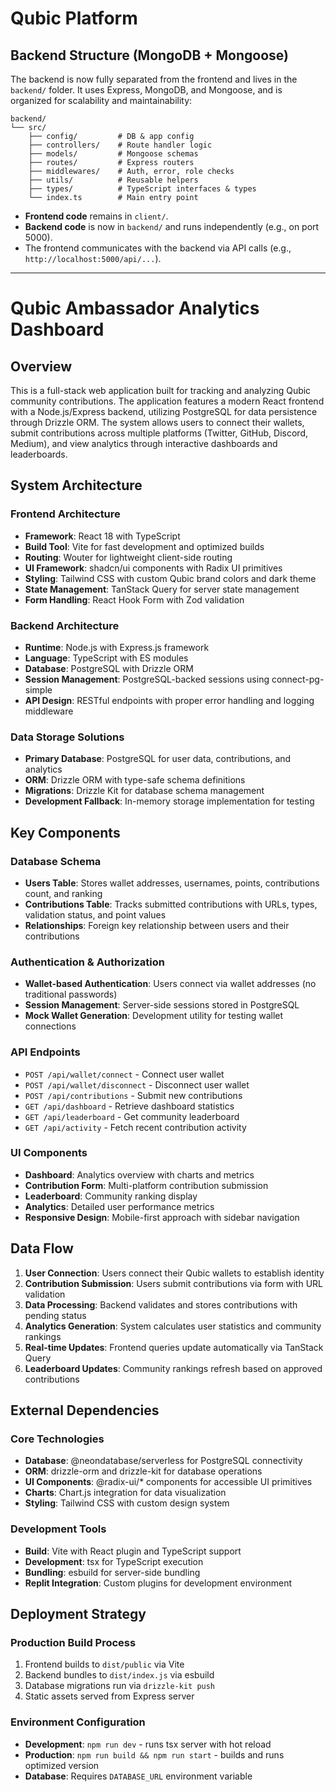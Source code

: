 # Qubic Platform

## Backend Structure (MongoDB + Mongoose)

The backend is now fully separated from the frontend and lives in the `backend/` folder. It uses Express, MongoDB, and Mongoose, and is organized for scalability and maintainability:

```
backend/
└── src/
    ├── config/         # DB & app config
    ├── controllers/    # Route handler logic
    ├── models/         # Mongoose schemas
    ├── routes/         # Express routers
    ├── middlewares/    # Auth, error, role checks
    ├── utils/          # Reusable helpers
    ├── types/          # TypeScript interfaces & types
    └── index.ts        # Main entry point
```

- **Frontend code** remains in `client/`.
- **Backend code** is now in `backend/` and runs independently (e.g., on port 5000).
- The frontend communicates with the backend via API calls (e.g., `http://localhost:5000/api/...`).

---

# Qubic Ambassador Analytics Dashboard

## Overview

This is a full-stack web application built for tracking and analyzing Qubic community contributions. The application features a modern React frontend with a Node.js/Express backend, utilizing PostgreSQL for data persistence through Drizzle ORM. The system allows users to connect their wallets, submit contributions across multiple platforms (Twitter, GitHub, Discord, Medium), and view analytics through interactive dashboards and leaderboards.

## System Architecture

### Frontend Architecture
- **Framework**: React 18 with TypeScript
- **Build Tool**: Vite for fast development and optimized builds
- **Routing**: Wouter for lightweight client-side routing
- **UI Framework**: shadcn/ui components with Radix UI primitives
- **Styling**: Tailwind CSS with custom Qubic brand colors and dark theme
- **State Management**: TanStack Query for server state management
- **Form Handling**: React Hook Form with Zod validation

### Backend Architecture
- **Runtime**: Node.js with Express.js framework
- **Language**: TypeScript with ES modules
- **Database**: PostgreSQL with Drizzle ORM
- **Session Management**: PostgreSQL-backed sessions using connect-pg-simple
- **API Design**: RESTful endpoints with proper error handling and logging middleware

### Data Storage Solutions
- **Primary Database**: PostgreSQL for user data, contributions, and analytics
- **ORM**: Drizzle ORM with type-safe schema definitions
- **Migrations**: Drizzle Kit for database schema management
- **Development Fallback**: In-memory storage implementation for testing

## Key Components

### Database Schema
- **Users Table**: Stores wallet addresses, usernames, points, contributions count, and ranking
- **Contributions Table**: Tracks submitted contributions with URLs, types, validation status, and point values
- **Relationships**: Foreign key relationship between users and their contributions

### Authentication & Authorization
- **Wallet-based Authentication**: Users connect via wallet addresses (no traditional passwords)
- **Session Management**: Server-side sessions stored in PostgreSQL
- **Mock Wallet Generation**: Development utility for testing wallet connections

### API Endpoints
- `POST /api/wallet/connect` - Connect user wallet
- `POST /api/wallet/disconnect` - Disconnect user wallet
- `POST /api/contributions` - Submit new contributions
- `GET /api/dashboard` - Retrieve dashboard statistics
- `GET /api/leaderboard` - Get community leaderboard
- `GET /api/activity` - Fetch recent contribution activity

### UI Components
- **Dashboard**: Analytics overview with charts and metrics
- **Contribution Form**: Multi-platform contribution submission
- **Leaderboard**: Community ranking display
- **Analytics**: Detailed user performance metrics
- **Responsive Design**: Mobile-first approach with sidebar navigation

## Data Flow

1. **User Connection**: Users connect their Qubic wallets to establish identity
2. **Contribution Submission**: Users submit contributions via form with URL validation
3. **Data Processing**: Backend validates and stores contributions with pending status
4. **Analytics Generation**: System calculates user statistics and community rankings
5. **Real-time Updates**: Frontend queries update automatically via TanStack Query
6. **Leaderboard Updates**: Community rankings refresh based on approved contributions

## External Dependencies

### Core Technologies
- **Database**: @neondatabase/serverless for PostgreSQL connectivity
- **ORM**: drizzle-orm and drizzle-kit for database operations
- **UI Components**: @radix-ui/* components for accessible UI primitives
- **Charts**: Chart.js integration for data visualization
- **Styling**: Tailwind CSS with custom design system

### Development Tools
- **Build**: Vite with React plugin and TypeScript support
- **Development**: tsx for TypeScript execution
- **Bundling**: esbuild for server-side bundling
- **Replit Integration**: Custom plugins for development environment

## Deployment Strategy

### Production Build Process
1. Frontend builds to `dist/public` via Vite
2. Backend bundles to `dist/index.js` via esbuild
3. Database migrations run via `drizzle-kit push`
4. Static assets served from Express server

### Environment Configuration
- **Development**: `npm run dev` - runs tsx server with hot reload
- **Production**: `npm run build && npm run start` - builds and runs optimized version
- **Database**: Requires `DATABASE_URL` environment variable


